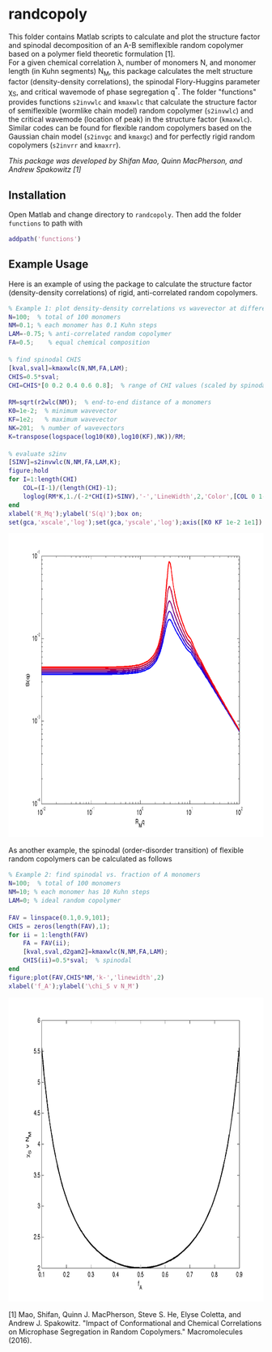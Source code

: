 randcopoly
=======================================

This folder contains Matlab scripts to calculate and plot the 
structure factor and spinodal decomposition of an A-B semiflexible random copolymer based
on a polymer field theoretic formulation [1].  
For a given 
chemical correlation λ, number of monomers N, and monomer length (in Kuhn segments) N<sub>M</sub>, 
this package calculates the melt
structure factor (density-density correlations), 
the spinodal Flory-Huggins parameter χ<sub>S</sub>, 
and critical wavemode of phase segregation q<sup>*</sup>.
The folder "functions" provides functions `s2invwlc` and `kmaxwlc` that 
calculate the structure factor of semiflexible (wormlike chain model) random
copolymer (`s2invwlc`) and the critical wavemode (location of peak) in the structure factor (`kmaxwlc`). 
Similar codes
can be found for flexible random copolymers based on the Gaussian chain model (`s2invgc` and `kmaxgc`) 
and for perfectly rigid random copolymers (`s2invrr` and `kmaxrr`).
<!--See the "README" file for further details.-->

<!--This is a package that uses polymer field theory to find phase behavior of random copolymers melt.-->
<!--The polymers are modeled as wormlike chains.-->
<!--Given chemical correlation \lambda, number of monomers N, and monomer rigidity NM, it calculates the melt-->
<!--* structure factor (density-density correlations)-->
<!--* phase transition Flory-Huggins paramter-->
<!--* critical wavemode of phase segregation-->

<!--The package provides two of functions `s2invwlc()` and `kmaxwlc()`.-->
<!--`s2invwlc()` calculates the structure factor of semiflexible random copolymers in the homogeneous phase.-->
<!--`kmaxwlc()` finds the critical wavemode (location of peak) in the structure factor.-->
<!--Similar codes can be found for random copolymers with Gaussian chain model (`s2invgc()` and `kmaxgc()`) and perfectly rigid rod (`s2invrr()` and `kmaxrr()`).-->

*This package was developed by Shifan Mao, Quinn MacPherson, and Andrew Spakowitz* <cite>[1]</cite>

Installation
--------------
Open Matlab and change directory to `randcopoly`. Then add the folder `functions` to path with
``` matlab
addpath('functions')
```

Example Usage
--------------
Here is an example of using the package to calculate the structure factor (density-density correlations) of rigid, anti-correlated random copolymers.

``` matlab
% Example 1: plot density-density correlations vs wavevector at different CHI
N=100;  % total of 100 monomers
NM=0.1; % each monomer has 0.1 Kuhn steps
LAM=-0.75; % anti-correlated random copolymer
FA=0.5;    % equal chemical composition

% find spinodal CHIS
[kval,sval]=kmaxwlc(N,NM,FA,LAM);
CHIS=0.5*sval;
CHI=CHIS*[0 0.2 0.4 0.6 0.8];  % range of CHI values (scaled by spinodal)

RM=sqrt(r2wlc(NM));  % end-to-end distance of a monomers
K0=1e-2;  % minimum wavevector
KF=1e2;   % maximum wavevector
NK=201;  % number of wavevectors
K=transpose(logspace(log10(K0),log10(KF),NK))/RM;

% evaluate s2inv
[SINV]=s2invwlc(N,NM,FA,LAM,K);
figure;hold
for I=1:length(CHI)
    COL=(I-1)/(length(CHI)-1);
    loglog(RM*K,1./(-2*CHI(I)+SINV),'-','LineWidth',2,'Color',[COL 0 1-COL])
end
xlabel('R_Mq');ylabel('S(q)');box on;
set(gca,'xscale','log');set(gca,'yscale','log');axis([K0 KF 1e-2 1e1])
```
<img src="./example_figures/example1.png" width="800" height="600" />

As another example, the spinodal (order-disorder transition) of flexible random copolymers can be calculated as follows

``` matlab
% Example 2: find spinodal vs. fraction of A monomers
N=100;  % total of 100 monomers
NM=10; % each monomer has 10 Kuhn steps
LAM=0; % ideal random copolymer

FAV = linspace(0.1,0.9,101);
CHIS = zeros(length(FAV),1);
for ii = 1:length(FAV)
    FA = FAV(ii);
    [kval,sval,d2gam2]=kmaxwlc(N,NM,FA,LAM);
    CHIS(ii)=0.5*sval;  % spinodal
end
figure;plot(FAV,CHIS*NM,'k-','linewidth',2)
xlabel('f_A');ylabel('\chi_S v N_M')
```
<img src="./example_figures/example2.png" width="800" height="600" />

[1] Mao, Shifan, Quinn J. MacPherson, Steve S. He, Elyse Coletta, and Andrew J. Spakowitz. "Impact of Conformational and Chemical Correlations on Microphase Segregation in Random Copolymers." Macromolecules (2016).
